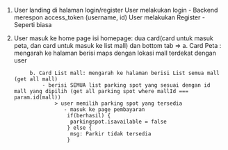 1.  User landing di halaman login/register
    User melakukan login - Backend merespon access_token (username, id)
    User melakukan Register - Seperti biasa
2.  User masuk ke home page
    isi homepage:
    dua card(card untuk masuk peta, dan card untuk masuk ke list mall) dan bottom tab =>
    a. Card Peta : mengarah ke halaman berisi maps dengan lokasi mall terdekat dengan user

             b. Card List mall: mengarah ke halaman berisi List semua mall (get all mall)
                 - berisi SEMUA list parking spot yang sesuai dengan id mall yang dipilih (get all parking spot where mallId === param.id(mall))
                     > user memilih parking spot yang tersedia
                        - masuk ke page pembayaran
                         if(berhasil) {
                          parkingspot.isavailable = false
                         } else {
                          msg: Parkir tidak tersedia
                         }
